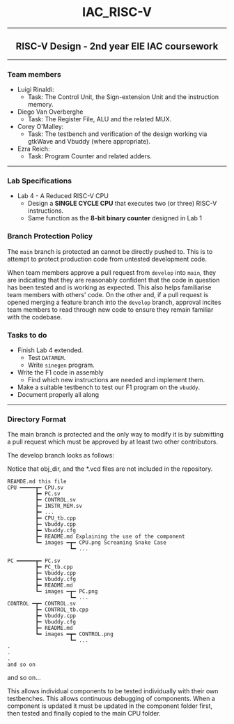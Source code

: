 # <center>**IAC_RISC-V**</center>
---
## <center> **RISC-V Design - 2nd year EIE IAC coursework** </center>
---
### **Team members**
* Luigi Rinaldi: 
  * Task: The Control Unit, the Sign-extension Unit and the instruction memory. 
* Diego Van Overberghe
  * Task: The Register File, ALU and the related MUX.
* Corey O'Malley: 
  * Task: The testbench and verification of the design working via gtkWave and Vbuddy (where appropriate).
* Ezra Reich: 
  * Task: Program Counter and related adders.

---

### **Lab Specifications**

* Lab 4 - A Reduced RISC-V CPU
  *  Design a **SINGLE CYCLE CPU** that executes two (or three) RISC-V instructions. 
  *  Same function as the **8-bit binary counter** designed in Lab 1

### **Branch Protection Policy**

The `main` branch is protected an cannot be directly pushed to. This is to attempt to protect production code from untested development code.

When team members approve a pull request from `develop` into `main`, they are indicating that they are reasonably confident that the code in question has been tested and is working as expected. This also helps familiarise team members with others' code.
On the other and, if a pull request is opened merging a feature branch into the `develop` branch, approval incites team members to read through new code to ensure they remain familiar with the codebase.

### **Tasks to do** 

- Finish Lab 4 extended.
  - Test `DATAMEM`.
  - Write `sinegen` program.
- Write the F1 code in assembly
  - Find which new instructions are needed and implement them.
- Make a suitable testbench to test our F1 program on the `vbuddy`.
- Document properly all along

---
### **Directory Format**

The main branch is protected and the only way to modify it is by submitting a pull request which must be approved by at least two other contributors.

The develop branch looks as follows:

Notice that obj_dir, and the *.vcd files are not included in the repository.

```
REAMDE.md this file
CPU ━━━━━┳━ CPU.sv
         ┣━ PC.sv
         ┣━ CONTROL.sv
         ┣━ INSTR_MEM.sv
         ┣━ ...
         ┣━ CPU_tb.cpp
         ┣━ Vbuddy.cpp
         ┣━ Vbuddy.cfg
         ┣━ README.md Explaining the use of the component
         ┗━ images ━┳━ CPU.png Screaming Snake Case
                    ┗━ ...

PC ━━━━━━┳━ PC.sv
         ┣━ PC_tb.cpp
         ┣━ Vbuddy.cpp
         ┣━ Vbuddy.cfg    
         ┣━ README.md 
         ┗━ images ━┳━ PC.png
                    ┗━ ...
CONTROL ━┳━ CONTROL.sv
         ┣━ CONTROL_tb.cpp
         ┣━ Vbuddy.cpp
         ┣━ Vbuddy.cfg
         ┣━ README.md
         ┗━ images ━┳━ CONTROL.png
                    ┗━ ...
.
.
.
and so on
```

and so on...

This allows individual components to be tested individually with their own testbenches. This allows continuous debugging of components. When a component is updated it must be updated in the component folder first, then tested and finally copied to the main CPU folder.
